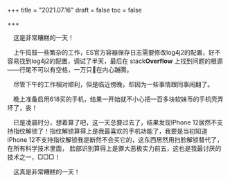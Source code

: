 +++
title = "2021.07.16"
draft = false
toc = false

+++



&emsp;这是非常糟糕的一天！

&emsp;上午捣鼓一些繁杂的工作，ES官方容器保存日志需要修改log4j2的配置，好不容易找到log4j2的配置，调试了半天，最后在 stack**Overflow** 上找到问题的根源——行尾不可以有空格，一万只🦙在内心蹦腾。

&emsp;尽管下午的工作相对顺利，但是临近傍晚，却因为一些事情跟同事闹翻了。

&emsp;晚上准备启用618买的手机，结果一开始就不小心把一百多块软妹币的手机壳弄坏了，丧！

&emsp;已是凌晨时分，想着算了吧，这一天总要过去了，结果发现IPhone 12居然不支持指纹解锁了！指纹解锁算得上是我最喜欢的手机功能了，我要是当初知道IPhone 12不支持指纹解锁我是断然不会买它的，这东西居然用扫脸解锁替代了，在所有科学技术里面， 脸部识别算得上是罪大恶极实力前五，这也是我最讨厌的技术之一，□□□！

&emsp;这真是非常糟糕的一天！
